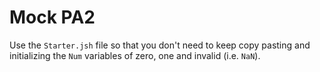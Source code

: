 # Mock PA2

Use the `Starter.jsh` file so that you don't need to keep copy pasting and initializing the `Num` variables of zero, one and invalid (i.e. `NaN`).
